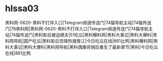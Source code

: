 # hlssa03
黑料网-0620-黑料不打烊入口|Telegram频道传送门|74猫导航主站|74猫传送门|78黑料网|黑料网-0620-黑料不打烊入口|Telegram频道传送门|74猫导航主站|74猫传送门|黑料影后被迫撩夫|51吃瓜|黑料曝料网|黑料大事记|黑料大爆料|黑料网导航|国产吃瓜|黑料影后空降热搜晋江|今日吃瓜在线|881比鸭|黑料曝料网|黑料大事记|黑料大爆料|黑料网导航|黑料偶像背锅后重生了最新章节|黑料|今日吃瓜在线|881比鸭
